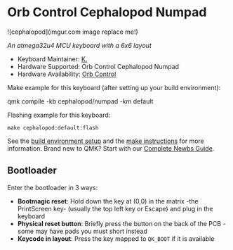 # Orb Control Cephalopod Numpad

![cephalopod](imgur.com image replace me!)

*An atmega32u4 MCU keyboard with a 6x6 layout*

* Keyboard Maintainer: [K.](https://github.com/OrbControl)
* Hardware Supported: Orb Control Cephalopod Numpad
* Hardware Availability: [Orb Control](https://OrbControl.com)

Make example for this keyboard (after setting up your build environment):

qmk compile -kb cephalopod/numpad -km default

Flashing example for this keyboard:

    make cephalopod:default:flash

See the [build environment setup](https://docs.qmk.fm/#/getting_started_build_tools) and the [make instructions](https://docs.qmk.fm/#/getting_started_make_guide) for more information. Brand new to QMK? Start with our [Complete Newbs Guide](https://docs.qmk.fm/#/newbs).

## Bootloader

Enter the bootloader in 3 ways:

* **Bootmagic reset**: Hold down the key at (0,0) in the matrix -the PrintScreen key- (usually the top left key or Escape) and plug in the keyboard
* **Physical reset button**: Briefly press the button on the back of the PCB - some may have pads you must short instead
* **Keycode in layout**: Press the key mapped to `QK_BOOT` if it is available

